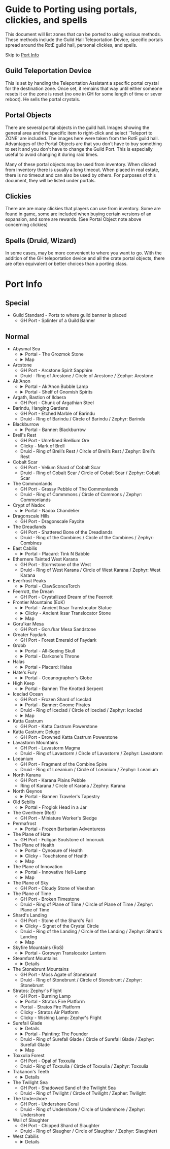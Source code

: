 # Guide to Porting using portals, clickies, and spells

This document will list zones that can be ported to using various
methods. These methods include the Guild Hall Teleportation Device,
specific portals spread around the RotE guild hall, personal clickies, and
spells.

Skip to [Port Info](#port-info)

## Guild Teleportation Device

This is set by handing the Teleportation Assistant a specific portal crystal
for the destination zone. Once set, it remains that way until either someone
resets it or the zone is reset (no one in GH for some length of time or
sever reboot). He sells the portal crystals.

## Portal Objects

There are several portal objects in the guild hall. Images showing the
general area and the specific item to right-click and select 'Teleport
to ZONE' are included. The images here were taken from the RotE guild
hall. Advantages of the Portal Objects are that you don't have to buy
something to set it and you don't have to change the Guild Port. This is
especially useful to avoid changing it during raid times.

Many of these portal objects may be used from inventory. When clicked from
inventory there is usually a long timeout. When placed in real estate, there
is no timeout and can also be used by others. For purposes of this document,
they will be listed under portals.

## Clickies

There are are many clickies that players can use from inventory. Some are
found in game, some are included when buying certain versions of an
expansion, and some are rewards. (See Portal Object note above concerning
clickies)

## Spells (Druid, Wizard)

In some cases, may be more convenient to where you want to go. With the addition
of the GH teleportation device and all the crate portal objects, there are often
equivalent or better choices than a porting class.

# Port Info

## Special

- Guild Standard - Ports to where guild banner is placed
    - GH Port - Splinter of a Guild Banner

## Normal

- Abysmal Sea
    - <details>
        <img src="TheGrozmokStone.jpg">
        <summary>Portal - The Grozmok Stone</summary>
      </details>
    - <details>
        <img src="AbysmalSea.jpg">
        <summary>Map</summary>
      </details>
- Arcstone
    - GH Port - Arcstone Spirit Sapphire
    - Druid - Ring of Arcstone / Circle of Arcstone / Zephyr: Arcstone
- Ak'Anon
    - <details>
        <img src="AkAnonBubbleLamp.jpg">
        <summary>Portal - Ak'Anon Bubble Lamp</summary>
      </details>
    - <details>
        <img src="ShelfOfGnomishSpirits.jpg">
        <summary>Portal - Shelf of Gnomish Spirits</summary>
      </details>
- Argath, Bastion of Ildaera
    - GH Port - Chunk of Argathian Steel
- Barindu, Hanging Gardens
    - GH Port - Etched Marble of Barindu
    - Druid - Ring of Barindu / Circle of Barindu / Zephyr: Barindu
- Blackburrow
    - <details>
        <img src="BannerBlackburrow.jpg">
        <summary>Portal - Banner: Blackburrow</summary>
      </details>
- Brell's Rest
    - GH Port - Unrefined Brellium Ore
    - Clicky - Mark of Brell
    - Druid - Ring of Brell’s Rest / Circle of Brell’s Rest / Zephyr: Brell’s Rest
- Cobalt Scar
    - GH Port - Velium Shard of Cobalt Scar
    - Druid - Ring of Cobalt Scar / Circle of Cobalt Scar / Zephyr: Cobalt Scar
- The Commonlands
    - GH Port - Grassy Pebble of The Commonlands
    - Druid - Ring of Commmons / Circle of Commons / Zephyr: Commonlands
- Crypt of Nadox
    - <details>
        <img src="NadoxChandelier.jpg">
        <summary>Portal - Nadox Chandelier</summary>
      </details>
- Dragonscale Hills
    - GH Port - Dragonscale Faycite
- The Dreadlands
    - GH Port - Shattered Bone of the Dreadlands
    - Druid - Ring of the Combines / Circle of the Combines / Zephyr: Combines
- East Cabilis
    - <details>
        <img src="PlacardTinkNBabble.jpg">
        <summary>Portal - Placard: Tink N Babble</summary>
      </details>
- Ethernere Tainted West Karana
    - GH Port - Stormstone of the West
    - Druid - Ring of West Karana / Circle of West Karana / Zephyr: West Karana
- Everfrost Peaks
    - <details>
        <img src="ClawSconceTorch.jpg">
        <summary>Portal - ClawSconceTorch</summary>
      </details>
- Feerrott, the Dream
    - GH Port - Crystallized Dream of the Feerrott
- Frontier Mountains (EoK)
    - <details>
        <img src="AncientIksarTranslocatorStatue.jpg">
        <summary>Portal - Ancient Iksar Translocator Statue</summary>
      </details>
    - <details>
        <img src="AncientIksarTranslocatorStone.jpg" width="256">
        <summary>Clicky - Ancient Iksar Translocator Stone</summary>
      </details>
    - <details>
        <img src="EokFrontierMountains.jpg">
        <summary>Map</summary>
      </details>
- Goru'kar Mesa
    - GH Port - Goru’kar Mesa Sandstone
- Greater Faydark
    - GH Port - Forest Emerald of Faydark
- Grobb
    - <details>
        <img src="AllSeeingSkull.jpg">
        <summary>Portal - All-Seeing Skull</summary>
      </details>
    - <details>
        <img src="DarkonesThrone.jpg">
        <summary>Portal - Darkone's Throne</summary>
      </details>
- Halas
    - <details>
        <img src="PlacardHalas.jpg">
        <summary>Portal - Placard: Halas</summary>
      </details>
- Hate's Fury
    - <details>
        <img src="OceanographersGlobe.jpg">
        <summary>Portal - Oceanographer's Globe</summary>
      </details>
- High Keep
    - <details>
        <img src="BannerTheKnottedSerpent.jpg">
        <summary>Portal - Banner: The Knotted Serpent</summary>
      </details>
- Iceclad Ocean
    - GH Port - Frozen Shard of Iceclad
    - <details>
        <img src="BannerGnomePirates.jpg">
        <summary>Portal - Banner: Gnome Pirates</summary>
      </details>
    - Druid - Ring of Iceclad / Circle of Iceclad / Zephyr: Iceclad
    - <details>
        <img src="IcecladOcean.jpg">
        <summary>Map</summary>
      </details>
- Katta Castrum
    - GH Port - Katta Castrum Powerstone
- Katta Castrum: Deluge
    - GH Port - Drowned Katta Castrum Powerstone
- Lavastorm Mountains
    - GH Port - Lavastorm Magma
    - Druid - Ring of Lavastorm / Circle of Lavastorm / Zephyr: Lavastorm
- Lceanium
    - GH Port - Fragment of the Combine Spire
    - Druid - Ring of Lceanium / Circle of Lceanium / Zephyr: Lceanium
- North Karana
    - GH Port - Karana Plains Pebble
    - Ring of Karana / Circle of Karana / Zephry: Karana
- North Qeynos
    - <details>
        <img src="BannerTravelersTapestry.jpg">
        <summary>Portal - Banner: Traveler's Tapestry</summary>
      </details>
- Old Sebilis
    - <details>
        <img src="FroglokHeadInAJar.jpg">
        <summary>Portal - Froglok Head in a Jar</summary>
      </details>
- The Overthere (RoS)
    - GH Port - Miniature Worker's Sledge
- Permafrost
    - <details>
        <img src="FrozenBarbarianAdventuress.jpg">
        <summary>Portal - Frozen Barbarian Adventuress</summary>
      </details>
- The Plane of Hate
    - GH Port - Fuligan Soulstone of Innoruuk
- The Plane of Health
    - <details>
        <img src="CynosureOfHealth.jpg">
        <summary>Portal - Cynosure of Health</summary>
      </details>
    - <details>
        <img src="TouchstoneOfHealth.jpg" width="256">
        <summary>Clicky - Touchstone of Health</summary>
      </details>
    - <details>
        <img src="ThePlaneOfHealth.jpg">
        <summary>Map</summary>
      </details>
- The Plane of Innovation
    - <details>
        <p>The target area is the propeller inside the blue oval</p>
        <img src="InnovativeHeliLamp.jpg">
        <summary>Portal - Innovative Heli-Lamp</summary>
      </details>
    - <details>
        <img src="ThePlaneOfInnovation.jpg">
        <summary>Map</summary>
      </details>
- The Plane of Sky
    - GH Port - Cloudy Stone of Veeshan
- The Plane of Time
    - GH Port - Broken Timestone
    - Druid - Ring of Plane of Time / Circle of Plane of Time / Zephyr: Plane of Time
- Shard's Landing
    - GH Port - Stone of the Shard's Fall
    - <details>
        <img src="SignetOfTheCrystalCircle.jpg" width="256">
        <summary>Clicky - Signet of the Crystal Circle</summary>
      </details>
    - Druid - Ring of the Landing / Circle of the Landing / Zephyr: Shard's Landing
    - <details>
        <img src="ShardsLanding.jpg">
        <summary>Map</summary>
      </details>
- Skyfire Mountains (RoS)
    - <details>
        <img src="GorowynTranslocatorLantern.jpg">
        <summary>Portal - Gorowyn Translocator Lantern</summary>
      </details>
- Steamfont Mountains
    - <details>
        <img="FantasticFuelOrb.jpg">
        <summary>Portal - Fantastic Fuel Orb</summary>
      </details>
- The Stonebrunt Mountains
    - GH Port - Moss Agate of Stonebrunt
    - Druid - Ring of Stonebrunt / Circle of Stonebrunt / Zephyr: Stonebrunt
- Stratos: Zephyr's Flight
    - GH Port - Burning Lamp
    - <details>
        <img src="StratosFirePlatform.jpg">
        <summary>Portal - Stratos Fire Platform</summary>
      </details>
    - Portal - Stratos Fire Platform
    - Clicky - Stratos Air Platform
    - Clicky - Wishing Lamp: Zephyr's Flight
- Surefall Glade
    - <details>
        <img="BrazierTheEverburningRuby.jpg">
        <summary>Portal - Brazier: The Everburning Ruby</summary>
      </details>
    - <details>
        <img src="PaintingTheFounder.jpg">
        <summary>Portal - Painting: The Founder</summary>
      </details>
    - Druid - Ring of Surefall Glade / Circle of Surefall Glade / Zephyr: Surefall Glade
    - <details>
        <img src="SurefallGlade.jpg">
        <summary>Map</summary>
      </details>
- Toxxulia Forest
    - GH Port - Opal of Toxxulia
    - Druid - Ring of Toxxulia / Circle of Toxxulia / Zephyr: Toxxulia
- Trakanon's Teeth
    - <details>
        <img="EmperorGanakThrone.jpg">
        <summary>Portal - Emperor Ganak Throne</summary>
      </details>
- The Twilight Sea
    - GH Port - Shadowed Sand of the Twilight Sea
    - Druid - Ring of Twilight / Circle of Twilight / Zepher: Twilight
- The Undershore
    - GH Port - Undershore Coral
    - Druid - Ring of Undershore / Circle of Undershore / Zephyr: Undershore
- Wall of Slaughter
    - GH Port - Chipped Shard of Slaughter
    - Druid - Ring of Slaugher / Circle of Slaughter / Zephyr: Slaughter)
- West Cabilis
    - <details>
        <img="BrainInAJar.jpg">
        <summary>Portal - Brain in a Jar</summary>
      </details>
